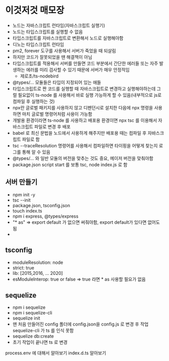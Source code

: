 # 이것저것 매모장

- 노드는 자바스크립트 런타임(자바스크립트 실행기)
- 노드는 타입스크립트를 실행할 수 없음
- 타입스크립트를 자바스크립트로 변환해서 노드로 실행해야함
- 디노는 타입스크립트 런타임
- pm2, forever 도구를 사용해서 서버가 죽었을 때 되살림
- 하지만 코드가 잘못되었을 땐 해결책이 아님
- 타입스크립트를 적용해서 서버를 만들면 코드 부분에서 간단한 에러들 또는 자주 발생하는 에러를 미리 검사할 수 있기 때문에 서버가 매우 안정적임
  - 제로초/ts-nodebird
- @types/... 모듈들은 타입이 지정되어 있는 애들
- 타입스크립트로 짠 코드를 실행할 때 자바스크립트로 변경하고 실행해야하는데 그럴 필요없이 ts-node 를 사용해서 바로 실행 가능하게 할 수 있음(내부적으로 js로 컴파일 후 실행하는 것)
- npx란 글로벌 패키지를 사용하지 않고 디펜던시로 설치한 다음에 npx 명령을 사용하면 마치 글로벌 명령어처럼 사용이 가능함
- 개발용 환경이라면 ts-node 를 사용하고 배포용 환경이면 npx tsc 를 이용해서 자바스크립트 파일로 변경 후 배포
- babel 로 최신 문법을 노드에서 사용하게 해주지만 배포용 때는 컴파일 후 자바스크립트 파일로 함
- tsc --traceResolution 명령어를 사용해서 컴파일하면 타이핑을 어떻게 찾는지 로그를 통해 알 수 있음
- @types/... 와 일반 모듈의 버전을 맞추는 것도 중요, 메이저 버전을 맞춰야함
- package.json script start 를 보통 tsc, node index.js 로 함

## 서버 만들기

- npm init -y
- tsc --init
- package.json, tsconfig.json
- touch index.ts
- npm i express, @types/express
- "\* as" => export default 가 없으면 써줘야함, export default가 있다면 없어도 됨
-

## tsconfig

- moduleResolution: node
- strict: true
- lib: [2015,2016, ... 2020]
- esModuleInterop: true or false => true 라면 \* as 사용할 필요가 없음

## sequelize

- npm i sequelize
- npm i sequelize-cli
- sequelize init
- 맨 처음 만들어진 config 폴더에 config.json을 config.js 로 변경 후 작업 sequelize-cli 가 ts 를 인식 못함
- sequelize db:create
- 초기 작업이 끝나면 ts 로 변경

process.env 에 대해서 알아보기
index.d.ts 알아보기
